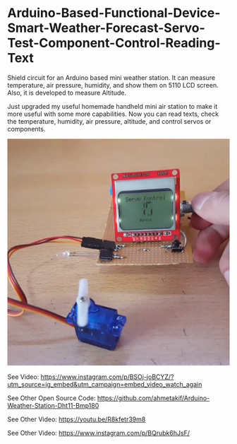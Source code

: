 # Arduino-Based-Functional-Device-Smart-Weather-Forecast-Servo-Test-Component-Control-Reading-Text

Shield circuit for an Arduino based mini weather station. It can measure temperature, air pressure, humidity, and show them on 5110 LCD screen. Also, it is developed to measure Altitude.

Just upgraded my useful homemade handheld mini air station to make it more useful with some more capabilities. Now you can read texts, check the temperature, humidity, air pressure, altitude, and control servos or components.

![alt text](https://github.com/ahmetakif/Arduino-Based-Functional-Device-Smart-Weather-Forecast-Servo-Test-Component-Control-Reading-Text/blob/master/IMAGES/1.png?raw=true)

See Video: https://www.instagram.com/p/BSOj-joBCYZ/?utm_source=ig_embed&utm_campaign=embed_video_watch_again

See Other Open Source Code: https://github.com/ahmetakif/Arduino-Weather-Station-Dht11-Bmp180

See Other Video: https://youtu.be/R8kfetr39m8

See Other Video: https://www.instagram.com/p/BQrubk6hJsF/

